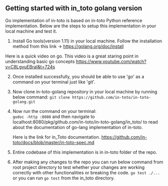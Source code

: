 ## Getting started with in_toto golang version

Go implementation of in-toto is based on in-toto Python reference implementation. Below are the steps to setup this implementation in your local machine and test it.

1.	Install Go tools(version 1.11) in your local machine. Follow the installation method from this link -> https://golang.org/doc/install

Here is a quick video on go. This video is a great staring point in understanding basic go concepts https://www.youtube.com/watch?v=C8LgvuEBraI&t=724s

2.	Once installed successfully, you should be able to use 'go' as a command on your terminal just like 'git'.
3.	Now clone in-toto-golang repository in your local machine by running below command:
			```
			git clone https://github.com/in-toto/in-toto-golang.git 
			```
4.	Now run the command on your terminal:  
			```
			godoc -http :8080
			```
	and then navigate to localhost:8080/pkg/github.com/in-toto/in-toto-golang/in_toto/ to read about the documentation of go-lang implementation of in-toto.

	Here is the link for in_Toto documentation.
	https://github.com/in-toto/docs/blob/master/in-toto-spec.md

5.	Entire codebase of this implementation is in in-toto folder of the repo.
6.	After making any changes to the repo you can run below command from root project directory to test whether your changes are working correctly with other functionalities or breaking the code.
			```
			go test ./...
			```
or you can run ```
			go test
			```
			from the in_toto directory.